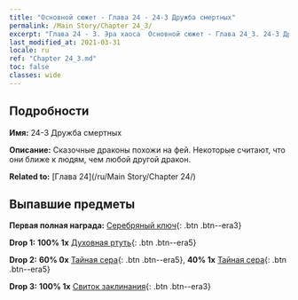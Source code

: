 ```yaml
---
title: "Основной сюжет - Глава 24 - 24-3 Дружба смертных"
permalink: /Main Story/Chapter 24_3/
excerpt: "Глава 24 - 3. Эра хаоса  Основной сюжет - Глава 24_3. 24-3 Дружба смертных"
last_modified_at: 2021-03-31
locale: ru
ref: "Chapter 24_3.md"
toc: false
classes: wide
---
```


## Подробности

 **Имя:** 24-3 Дружба смертных

 **Описание:** Сказочные драконы похожи на фей. Некоторые считают, что они ближе к людям, чем любой другой дракон.

 **Related to:** [Глава 24](/ru/Main Story/Chapter 24/)

## Выпавшие предметы

 **Первая полная награда:** [Серебряный ключ](/ru/Items/con_693/){: .btn .btn--era3}

 **Drop 1:** **100% 1x** [Духовная ртуть](/ru/Items/mat_84/){: .btn .btn--era5}

 **Drop 2:** **60% 0x** [Тайная сера](/ru/Items/mat_78/){: .btn .btn--era5}, **40% 1x** [Тайная сера](/ru/Items/mat_78/){: .btn .btn--era5}

 **Drop 3:** **100% 1x** [Свиток заклинания](/ru/Items/con_694/){: .btn .btn--era3}

